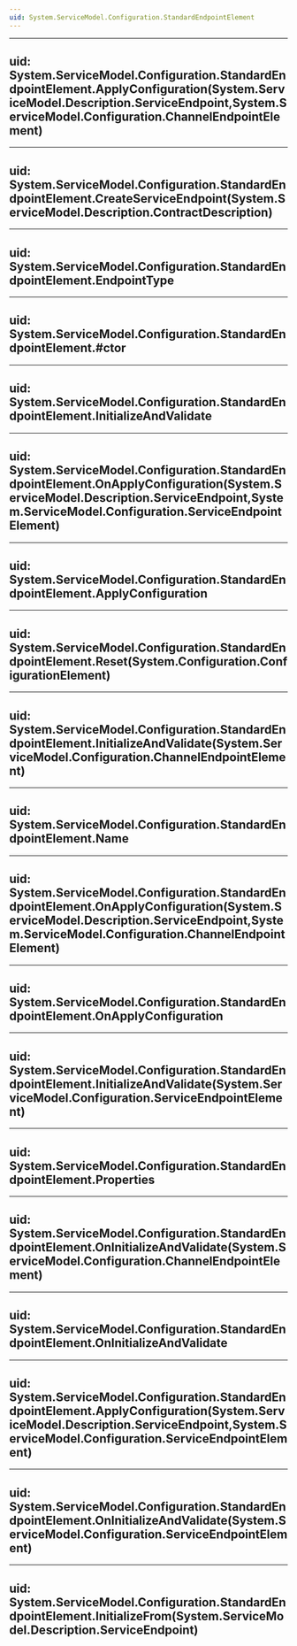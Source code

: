 ```yaml
---
uid: System.ServiceModel.Configuration.StandardEndpointElement
---
```


---
uid: System.ServiceModel.Configuration.StandardEndpointElement.ApplyConfiguration(System.ServiceModel.Description.ServiceEndpoint,System.ServiceModel.Configuration.ChannelEndpointElement)
---

---
uid: System.ServiceModel.Configuration.StandardEndpointElement.CreateServiceEndpoint(System.ServiceModel.Description.ContractDescription)
---

---
uid: System.ServiceModel.Configuration.StandardEndpointElement.EndpointType
---

---
uid: System.ServiceModel.Configuration.StandardEndpointElement.#ctor
---

---
uid: System.ServiceModel.Configuration.StandardEndpointElement.InitializeAndValidate
---

---
uid: System.ServiceModel.Configuration.StandardEndpointElement.OnApplyConfiguration(System.ServiceModel.Description.ServiceEndpoint,System.ServiceModel.Configuration.ServiceEndpointElement)
---

---
uid: System.ServiceModel.Configuration.StandardEndpointElement.ApplyConfiguration
---

---
uid: System.ServiceModel.Configuration.StandardEndpointElement.Reset(System.Configuration.ConfigurationElement)
---

---
uid: System.ServiceModel.Configuration.StandardEndpointElement.InitializeAndValidate(System.ServiceModel.Configuration.ChannelEndpointElement)
---

---
uid: System.ServiceModel.Configuration.StandardEndpointElement.Name
---

---
uid: System.ServiceModel.Configuration.StandardEndpointElement.OnApplyConfiguration(System.ServiceModel.Description.ServiceEndpoint,System.ServiceModel.Configuration.ChannelEndpointElement)
---

---
uid: System.ServiceModel.Configuration.StandardEndpointElement.OnApplyConfiguration
---

---
uid: System.ServiceModel.Configuration.StandardEndpointElement.InitializeAndValidate(System.ServiceModel.Configuration.ServiceEndpointElement)
---

---
uid: System.ServiceModel.Configuration.StandardEndpointElement.Properties
---

---
uid: System.ServiceModel.Configuration.StandardEndpointElement.OnInitializeAndValidate(System.ServiceModel.Configuration.ChannelEndpointElement)
---

---
uid: System.ServiceModel.Configuration.StandardEndpointElement.OnInitializeAndValidate
---

---
uid: System.ServiceModel.Configuration.StandardEndpointElement.ApplyConfiguration(System.ServiceModel.Description.ServiceEndpoint,System.ServiceModel.Configuration.ServiceEndpointElement)
---

---
uid: System.ServiceModel.Configuration.StandardEndpointElement.OnInitializeAndValidate(System.ServiceModel.Configuration.ServiceEndpointElement)
---

---
uid: System.ServiceModel.Configuration.StandardEndpointElement.InitializeFrom(System.ServiceModel.Description.ServiceEndpoint)
---

